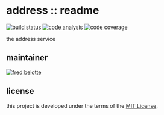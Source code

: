 # address :: readme

[![build status](https://dev.azure.com/revaturexyz/arlington/_apis/build/status/housing.address?branchName=master)](https://dev.azure.com/revaturexyz/arlington/_build/latest?definitionId=29&branchName=master)
[![code analysis](https://sonarcloud.io/api/project_badges/measure?project=addressxyz&metric=alert_status)](https://sonarcloud.io/dashboard?id=addressxyz)
[![code coverage](https://sonarcloud.io/api/project_badges/measure?project=addressxyz&metric=coverage)](https://sonarcloud.io/dashboard?id=addressxyz)

the address service

## maintainer

[![fred belotte](https://avatars1.githubusercontent.com/u/22018714?s=96&v=4)][fredbelotte-profile-url]

## license

this project is developed under the terms of the [MIT License][mit-license-url].

[fredbelotte-profile-url]: https://github.com/fredbelotte 'FRED BELOTTE'
[mit-license-url]: https://github.com/revaturexyz/housingxyz/blob/master/LICENSE.txt 'MIT LICENSE'
